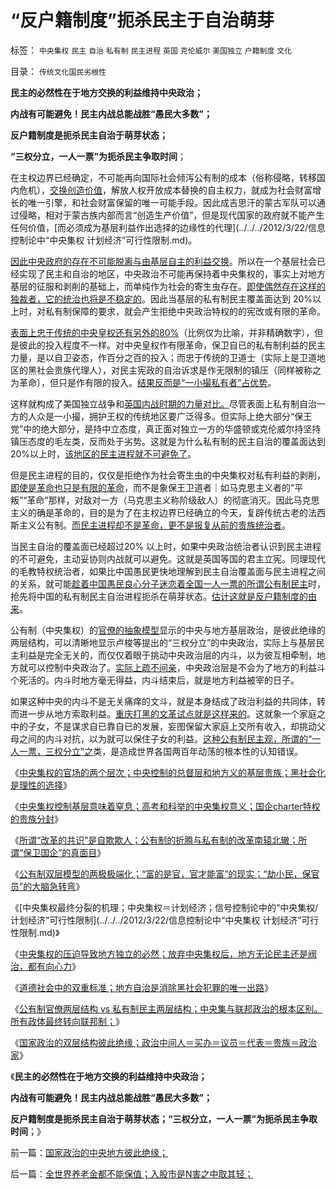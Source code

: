 # “反户籍制度”扼杀民主于自治萌芽

标签： `中央集权` `民主` `自治` `私有制` `民主进程` `英国` `克伦威尔` `美国独立` `户籍制度` `文化` 

目录： `传统文化国民劣根性`

**民主的必然性在于地方交换的利益维持中央政治；**

**内战有可能避免！民主内战总能战胜“愚民大多数”；**

**反户籍制度是扼杀民主自治于萌芽状态；**

**“三权分立，一人一票”为扼杀民主争取时间**；

在主权边界已经确定，不可能再向国际社会倾泻公有制的成本（俗称侵略，转移国内危机），[交换创造价值](../../../2011/6/2/市场经济确保可持续性.md)，解放人权开放成本替换的自主权力，就成为社会财富增长的唯一引擎，和社会财富保留的唯一可能手段。因此成吉思汗的蒙古军队可以通过侵略，相对于蒙古族内部而言“创造生产价值”，但是现代国家的政府就不能产生任何价值，[而必须成为基层利益作出选择的边缘性的代理](../../../2012/3/22/信息控制论中“中央集权 计划经济”可行性限制.md)。



[因此中央政府的存在不可能脱离与由基层自主的利益交换](../../../2012/3/22/地方主义有天然向心力，联邦制最合理.md)。所以在一个基层社会已经实现了民主和自治的地区，中央政治不可能再保持着中央集权的，事实上对地方基层的征服和剥削的基础上，而单纯作为社会的寄生虫存在。[即使偶然存在这样的独裁者，它的统治也将是不稳定的](../../../2011/4/30/穆巴拉克可能是埃及最伟大的人.md)。因此当基层的私有制民主覆盖面达到
20%以上时，对私有制保障的要求，就会产生拒绝中央政治特权的的宪改或有限的革命。

[表面上忠于传统的中央皇权还有另外的80%](../../../2011/11/22/“农民运动”和“革命”都是马克思毛主义的BUG.md)（比例仅为比喻，并非精确数字），但是彼此的投入程度不一样。对中央皇权作有限革命，保卫自已的私有制利益的民主力量，是以自卫姿态，作百分之百的投入；而忠于传统的卫道士（实际上是卫道地区的黑社会贵族代理人），对民主宪政的自治诉求是作无限制的镇压（同样被称之为革命），但只是作有限的投入。[结果反而是“一小撮私有者”占优势](../../../2011/11/21/英国革命中的农村和流氓无产者立场.md)。

这样就构成了美国独立战争和[英国内战时期的力量对比。](../../../2011/12/2/英国内战（（富人＋私有自耕农）&nbsp;Vs&nbsp;(国王＋贫民)）.md)尽管表面上私有制自治一方的人众是一小撮，拥护王权的传统地区要广泛得多。但实际上绝大部分“保王党”中的绝大部分，是持中立态度，真正面对独立一方的华盛顿或克伦威尔持坚持镇压态度的毛左类，反而处于劣势。这就是为什么私有制的民主自治的覆盖面达到20%以上时，[该地区的民主进程就不可避免了](../../../2011/12/1/英国内战中的（国王&nbsp;Vs&nbsp;自治市联盟）中的一小撮.md)。

但是民主进程的目的，仅仅是拒绝作为社会寄生虫的中央集权对私有利益的剥削，[即使是革命也只是有限的革命](../../../2011/11/22/民主进程是非暴力的，和平的，冲突是偶然的；.md)，而不是象保王卫道者｜如马克思主义者的“平叛”“革命”那样，对敌对一方（马克思主义称阶级敌人）的彻底消灭。因此马克思主义的确是革命的，目的是为了在主权边界已经确立的今天，复辟传统古老的法西斯主义公有制。[而民主进程却不是革命，更不是报复从前的贵族统治者](../../../2011/11/3/民主不是为了报复，法律不是为了报复.md)。

当民主自治的覆盖面已经超过20%
以上时，如果中央政治统治者认识到民主进程的不可避免，主动妥协则内战就可以避免。这就是英国等国的君主立宪。同理现代的毛教特权统治者，如果比中国愚民更快地理解到民主自治覆盖面与民主进程之间的关系，就可能[趁着中国愚民良心分子迷恋着全国一人一票的所谓公有制民主](../../../2011/10/25/独裁是民粹的终结者，为什么有“极右的独裁”.md)时，抢先将中国的私有制民主自治进程扼杀在萌芽状态。[估计这就是反户籍制度的由来](../../../2012/3/17/户籍制度不是太严了，而是几乎给取缔了.md)。

公有制（中央集权）的[官僚的抽象模型](../../../2012/3/21/中央集权的官场的两个层次.md)显示的中央与地方基层政治，是彼此绝缘的两层结构，可以清晰地显示卢梭等提出的“三权分立”的中央政治，实际上与基层民主利益是完全无关的，而仅仅着眼于挑动中央政治层的内斗，以为彼互相牵制，地方就可以控制中央政治了。[实际上疏不间亲](../../../2010/9/27/罗马元老院的缺陷；三权分立不民主；现代国会；.md)，中央政治层是不会为了地方的利益斗个死活的。内斗时地方毫无得益，内斗结束后，就是地方利益被宰的日子。

如果这种中央的内斗不是无关痛痒的文斗，就是本身结成了政治利益的共同体，转而进一步从地方索取利益。[重庆打黑的文革试点就是这样来的](../../../2012/3/19/重庆黑社会还没有达到犯罪程度.md)。这就象一个家庭之中的子女，不是谋求自已靠自已的发展，妄图保留大家庭上交所有收入，却挑动父母之间的内斗对抗，以为就可以保住子女的利益。[这种公有制民主观，所谓的“一人一票，三权分立”之](../../../2010/7/6/“三权分立”既非民主也不科学.md)类，是造成世界各国两百年动荡的根本性的认知错误。

《[中央集权的官场的两个层次；中央控制的总督层和地方义的基层贵族；黑社会化是理性的选择](../../../2012/3/21/中央集权的官场的两个层次.md)》

《[中央集权控制基层意味着窒息；高考和科举的中央集权意义；国企charter特权的贵族分封](../../../2012/3/21/国企和高考和科举的封建意义.md)》

《[所谓“改革的共识”是自欺欺人；公有制的折腾与私有制的改革南辕北辙；所谓“保卫国企”的真面目](../../../2012/3/21/“改革达成共识”是自欺欺人；“保卫国企”的真面目.md)》

《[公有制双层模型的两极极端化；“富的是官，官才能富”的现实；“劫小民，保官员”的大脑急转弯](../../../2012/3/22/公有制官场双层结构的极端化模型.md)》

《[中央集权最终分裂的机理；中央集权＝计划经济；信号控制论中的“中央集权/计划经济”可行性限制](../../../2012/3/22/信息控制论中“中央集权 计划经济”可行性限制.md)》

《[中央集权的压迫导致地方独立的必然；放弃中央集权后，地方无论民主还是阀治，都有向心力](../../../2012/3/22/地方主义有天然向心力，联邦制最合理.md)》

《[道德社会中的双重标准；地方自治是消除黑社会犯罪的唯一出路](../../../2012/3/22/道德社会的双重标准，基层黑社会化的行政压力.md)》

《[公有制官僚两层结构 vs
私有制民主两层结构；中央集与联邦政治的根本区别。所有政体最终转向联邦制；](../../../2012/3/23/主权边界强迫所有政体联邦制；.md)》

《[国家政治的双层结构彼此绝缘；政治中间人＝买办＝议员＝代表＝贵族＝政治家](../../../2012/3/23/国家政治的中央地方彼此绝缘；.md)》

《**民主的必然性在于地方交换的利益维持中央政治；**

**内战有可能避免！民主内战总能战胜“愚民大多数”；**

**反户籍制度是扼杀民主自治于萌芽状态；“三权分立，一人一票”为扼杀民主争取时间**；》

前一篇：[国家政治的中央地方彼此绝缘；](../../../2012/3/23/国家政治的中央地方彼此绝缘；.md)

后一篇：[全世界养老金都不能保值；入股市是N害之中取其轻；](../../../2012/3/23/全世界养老金都不能保值；入股市是N害之中取其轻；.md)